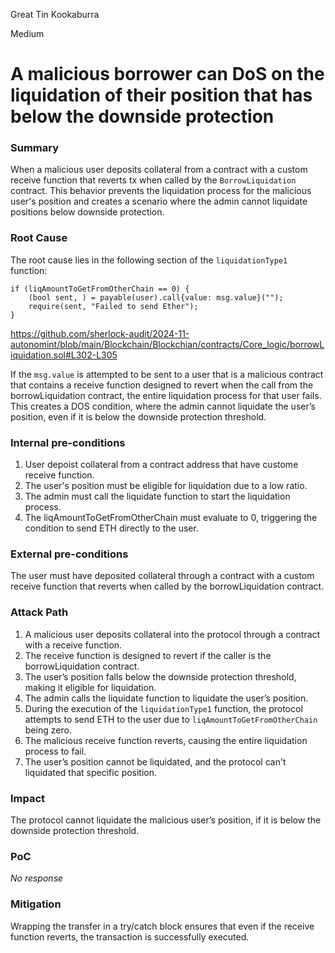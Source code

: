 Great Tin Kookaburra

Medium

# A malicious borrower can DoS on the liquidation of their position that has below the downside protection

### Summary

When a malicious user deposits collateral from a contract with a custom receive function that reverts tx when called by the `BorrowLiquidation` contract. This behavior prevents the liquidation process for the malicious user's position and creates a scenario where the admin cannot liquidate positions below downside protection.


### Root Cause


The root cause lies in the following section of the `liquidationType1` function:

```solidity
if (liqAmountToGetFromOtherChain == 0) {
    (bool sent, ) = payable(user).call{value: msg.value}("");
    require(sent, "Failed to send Ether");
}
```
https://github.com/sherlock-audit/2024-11-autonomint/blob/main/Blockchain/Blockchian/contracts/Core_logic/borrowLiquidation.sol#L302-L305


If the `msg.value` is attempted to be sent to a user that is a malicious contract that contains a receive function designed to revert when the call from the borrowLiquidation contract, the entire liquidation process for that user fails. This creates a DOS condition, where the admin cannot liquidate the user’s position, even if it is below the downside protection threshold.


### Internal pre-conditions

1. User depoist collateral from a contract address that have custome receive function.
2. The user's position must be eligible for liquidation due to a low ratio.
3. The admin must call the liquidate function to start the liquidation process.
4. The liqAmountToGetFromOtherChain must evaluate to 0, triggering the condition to send ETH directly to the user.


### External pre-conditions

The user must have deposited collateral through a contract with a custom receive function that reverts when called by the borrowLiquidation contract.


### Attack Path

1. A malicious user deposits collateral into the protocol through a contract with a receive function.
2. The receive function is designed to revert if the caller is the borrowLiquidation contract.
3. The user’s position falls below the downside protection threshold, making it eligible for liquidation.
4. The admin calls the liquidate function to liquidate the user’s position.
5. During the execution of the `liquidationType1` function, the protocol attempts to send ETH to the user due to `liqAmountToGetFromOtherChain` being zero.
6. The malicious receive function reverts, causing the entire liquidation process to fail.
7. The user’s position cannot be liquidated, and the protocol can't liquidated that specific position.


### Impact

The protocol cannot liquidate the malicious user’s position, if it is below the downside protection threshold.


### PoC

_No response_

### Mitigation

Wrapping the transfer in a try/catch block ensures that even if the receive function reverts, the transaction is successfully executed.
